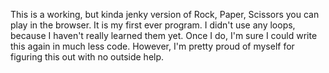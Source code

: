 This is a working, but kinda jenky version of Rock, Paper, Scissors you can play in the browser. It is my first ever program. I didn't use any loops, because I haven't really learned them yet. Once I do, I'm sure I could write this again in much less code. However, I'm pretty proud of myself for figuring this out with no outside help. 
